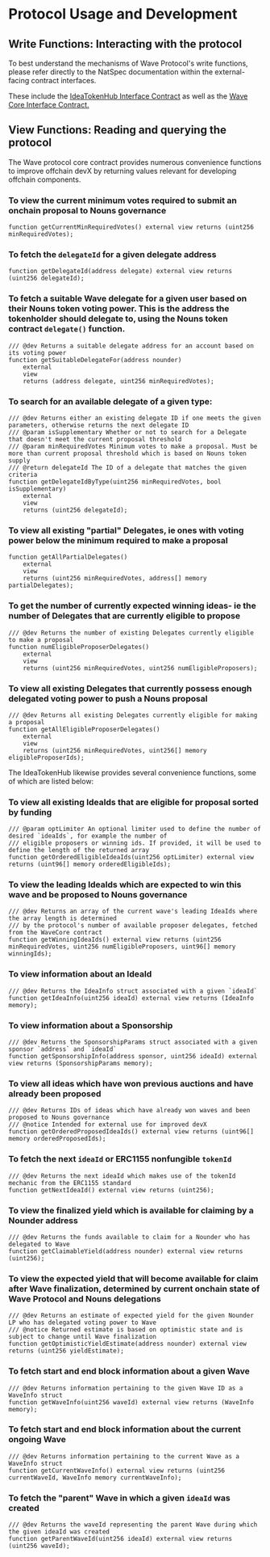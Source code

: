 # Protocol Usage and Development

## Write Functions: Interacting with the protocol

To best understand the mechanisms of Wave Protocol's write functions, please refer directly to the NatSpec documentation within the external-facing contract interfaces.

These include the [IdeaTokenHub Interface Contract](../technical-reference/interfaces/IIdeaTokenHub.sol/interface.IIdeaTokenHub.md) as well as the [Wave Core Interface Contract.](../technical-reference/interfaces/IWave.sol/interface.IWave.md)

## View Functions: Reading and querying the protocol

The Wave protocol core contract provides numerous convenience functions to improve offchain devX by returning values relevant for developing offchain components.

### To view the current minimum votes required to submit an onchain proposal to Nouns governance

```solidity
function getCurrentMinRequiredVotes() external view returns (uint256 minRequiredVotes);
```

### To fetch the `delegateId` for a given delegate address

```solidity
function getDelegateId(address delegate) external view returns (uint256 delegateId);
```

### To fetch a suitable Wave delegate for a given user based on their Nouns token voting power. This is the address the tokenholder should delegate to, using the Nouns token contract `delegate()` function.

```solidity
/// @dev Returns a suitable delegate address for an account based on its voting power
function getSuitableDelegateFor(address nounder)
    external
    view
    returns (address delegate, uint256 minRequiredVotes);
```

### To search for an available delegate of a given type:

```solidity
/// @dev Returns either an existing delegate ID if one meets the given parameters, otherwise returns the next delegate ID
/// @param isSupplementary Whether or not to search for a Delegate that doesn't meet the current proposal threshold
/// @param minRequiredVotes Minimum votes to make a proposal. Must be more than current proposal threshold which is based on Nouns token supply
/// @return delegateId The ID of a delegate that matches the given criteria
function getDelegateIdByType(uint256 minRequiredVotes, bool isSupplementary)
    external
    view
    returns (uint256 delegateId);
```

### To view all existing "partial" Delegates, ie ones with voting power below the minimum required to make a proposal

```solidity
function getAllPartialDelegates()
    external
    view
    returns (uint256 minRequiredVotes, address[] memory partialDelegates);
```

### To get the number of currently expected winning ideas- ie the number of Delegates that are currently eligible to propose

```solidity
/// @dev Returns the number of existing Delegates currently eligible to make a proposal
function numEligibleProposerDelegates()
    external
    view
    returns (uint256 minRequiredVotes, uint256 numEligibleProposers);
```

### To view all existing Delegates that currently possess enough delegated voting power to push a Nouns proposal

```solidity
/// @dev Returns all existing Delegates currently eligible for making a proposal
function getAllEligibleProposerDelegates()
    external
    view
    returns (uint256 minRequiredVotes, uint256[] memory eligibleProposerIds);
```

The IdeaTokenHub likewise provides several convenience functions, some of which are listed below:

### To view all existing IdeaIds that are eligible for proposal sorted by funding

```solidity
/// @param optLimiter An optional limiter used to define the number of desired `ideaIds`, for example the number of
/// eligible proposers or winning ids. If provided, it will be used to define the length of the returned array
function getOrderedEligibleIdeaIds(uint256 optLimiter) external view returns (uint96[] memory orderedEligibleIds);
```

### To view the leading IdeaIds which are expected to win this wave and be proposed to Nouns governance

```solidity
/// @dev Returns an array of the current wave's leading IdeaIds where the array length is determined
/// by the protocol's number of available proposer delegates, fetched from the WaveCore contract
function getWinningIdeaIds() external view returns (uint256 minRequiredVotes, uint256 numEligibleProposers, uint96[] memory winningIds);
```

### To view information about an IdeaId

```solidity
/// @dev Returns the IdeaInfo struct associated with a given `ideaId`
function getIdeaInfo(uint256 ideaId) external view returns (IdeaInfo memory);
```

### To view information about a Sponsorship

```solidity
/// @dev Returns the SponsorshipParams struct associated with a given sponsor `address` and `ideaId`
function getSponsorshipInfo(address sponsor, uint256 ideaId) external view returns (SponsorshipParams memory);
```

### To view all ideas which have won previous auctions and have already been proposed

```solidity
/// @dev Returns IDs of ideas which have already won waves and been proposed to Nouns governance
/// @notice Intended for external use for improved devX
function getOrderedProposedIdeaIds() external view returns (uint96[] memory orderedProposedIds);
```

### To fetch the next `ideaId` or ERC1155 nonfungible `tokenId`

```solidity
/// @dev Returns the next ideaId which makes use of the tokenId mechanic from the ERC1155 standard
function getNextIdeaId() external view returns (uint256);
```

### To view the finalized yield which is available for claiming by a Nounder address

```solidity
/// @dev Returns the funds available to claim for a Nounder who has delegated to Wave
function getClaimableYield(address nounder) external view returns (uint256);
```

### To view the expected yield that will become available for claim after Wave finalization, determined by current onchain state of Wave Protocol and Nouns delegations

```solidity
/// @dev Returns an estimate of expected yield for the given Nounder LP who has delegated voting power to Wave
/// @notice Returned estimate is based on optimistic state and is subject to change until Wave finalization
function getOptimisticYieldEstimate(address nounder) external view returns (uint256 yieldEstimate);
```

### To fetch start and end block information about a given Wave

```solidity
/// @dev Returns information pertaining to the given Wave ID as a WaveInfo struct
function getWaveInfo(uint256 waveId) external view returns (WaveInfo memory);
```

### To fetch start and end block information about the current ongoing Wave

```solidity
/// @dev Returns information pertaining to the current Wave as a WaveInfo struct
function getCurrentWaveInfo() external view returns (uint256 currentWaveId, WaveInfo memory currentWaveInfo);
```

### To fetch the "parent" Wave in which a given `ideaId` was created

```solidity
/// @dev Returns the waveId representing the parent Wave during which the given ideaId was created
function getParentWaveId(uint256 ideaId) external view returns (uint256 waveId);
```
